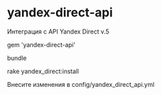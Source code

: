 # yandex-direct-api
Интеграция с API Yandex Direct v.5

gem 'yandex-direct-api'

bundle

rake yandex_direct:install

Внесите изменения в config/yandex_direct_api.yml
